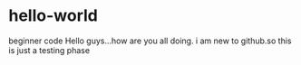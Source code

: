 # hello-world
beginner code
Hello guys...how are you all doing.
i am new to github.so this is just a testing phase
